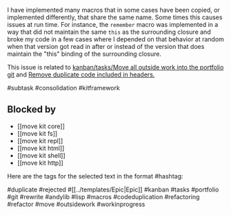 I have implemented many macros that in some cases have been copied, or implemented differently, that share the same name. Some times this causes issues at run time. For instance, the `remember` macro was implemented in a way that did not maintain the same `this` as the surrounding closure and broke my code in a few cases where I depended on that behavior at random when that version got read in after or instead of the version that does maintain the "this" binding of the surrounding closure.

This issue is related to [kanban/tasks/Move all outside work into the portfolio git](Move%20all%20outside%20work%20into%20the%20portfolio%20git.md) and [Remove duplicate code included in headers.](Remove%20duplicate%20code%20included%20in%20headers..md)

#subtask #consolidation #kitframework 

## Blocked by

- [[move kit core]]
- [[move kit fs]]
- [[move kit repl]]
- [[move kit html]]
- [[move kit shell]]
- [[move kit http]]



Here are the tags for the selected text in the format #hashtag:

#duplicate
#rejected
#[[../templates/Epic|Epic]]
#kanban
#tasks
#portfolio
#git
#rewrite
#andylib
#lisp
#macros
#codeduplication
#refactoring
#refactor
#move
#outsidework
#workinprogress
